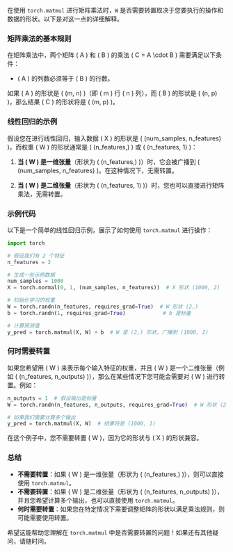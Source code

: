 在使用 `torch.matmul` 进行矩阵乘法时，`W` 是否需要转置取决于您要执行的操作和数据的形状。以下是对这一点的详细解释。

### 矩阵乘法的基本规则

在矩阵乘法中，两个矩阵 \( A \) 和 \( B \) 的乘法 \( C = A \cdot B \) 需要满足以下条件：
- \( A \) 的列数必须等于 \( B \) 的行数。

如果 \( A \) 的形状是 \( (m, n) \)（即 \( m \) 行 \( n \) 列），而 \( B \) 的形状是 \( (n, p) \)，那么结果 \( C \) 的形状将是 \( (m, p) \)。

### 线性回归的示例

假设您在进行线性回归，输入数据 \( X \) 的形状是 \( (num\_samples, n\_features) \)，而权重 \( W \) 的形状通常是 \( (n\_features,) \) 或 \( (n\_features, 1) \)：

1. **当 \( W \) 是一维张量**（形状为 \( (n\_features,) \)）时，它会被广播到 \( (num\_samples, n\_features) \)。在这种情况下，无需转置。

2. **当 \( W \) 是二维张量**（形状为 \( (n\_features, 1) \)）时，您也可以直接进行矩阵乘法，无需转置。

### 示例代码

以下是一个简单的线性回归示例，展示了如何使用 `torch.matmul` 进行操作：

```python
import torch

# 假设我们有 2 个特征
n_features = 2

# 生成一些示例数据
num_samples = 1000
X = torch.normal(0, 1, (num_samples, n_features))  # X 形状 (1000, 2)

# 初始化学习的权重
W = torch.randn(n_features, requires_grad=True)  # W 形状 (2,)
b = torch.randn(1, requires_grad=True)            # b 是标量

# 计算预测值
y_pred = torch.matmul(X, W) + b  # W 是 (2,) 形状，广播到 (1000, 2)
```

### 何时需要转置

如果您希望用 \( W \) 来表示每个输入特征的权重，并且 \( W \) 是一个二维张量（例如 \( (n\_features, n\_outputs) \)），那么在某些情况下您可能会需要对 \( W \) 进行转置。例如：

```python
n_outputs = 1  # 假设输出是标量
W = torch.randn(n_features, n_outputs, requires_grad=True)  # W 形状 (2, 1)

# 如果我们需要计算多个输出
y_pred = torch.matmul(X, W)  # 结果将是 (1000, 1)
```

在这个例子中，您不需要转置 \( W \)，因为它的形状与 \( X \) 的形状兼容。

### 总结

- **不需要转置**：如果 \( W \) 是一维张量（形状为 \( (n\_features,) \)），则可以直接使用 `torch.matmul`。
- **不需要转置**：如果 \( W \) 是二维张量（形状为 \( (n\_features, n\_outputs) \)），并且您希望计算多个输出，也可以直接使用 `torch.matmul`。
- **何时需要转置**：如果您在特定情况下需要调整矩阵的形状以满足乘法规则，则可能需要使用转置。

希望这能帮助您理解在 `torch.matmul` 中是否需要转置的问题！如果还有其他疑问，请随时问。